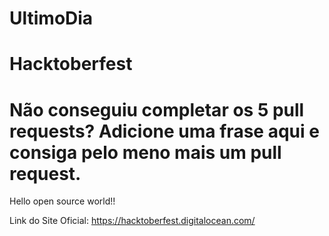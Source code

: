 # UltimoDia
# Hacktoberfest

Não conseguiu completar os 5 pull requests? Adicione uma frase
aqui e consiga pelo meno mais um pull request.
============

Hello open source world!!

Link do Site Oficial: https://hacktoberfest.digitalocean.com/
